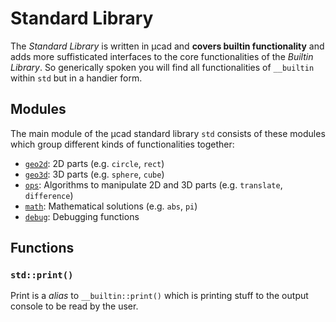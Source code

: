 # Standard Library

The *Standard Library* is written in µcad and **covers builtin functionality** and adds more suffisticated interfaces to the core functionalities of the *Builtin Library*.
So generically spoken you will find all functionalities of `__builtin` within `std` but in a handier form.

## Modules

The main module of the µcad standard library `std` consists of these modules which group different kinds of functionalities together:

- [`geo2d`](geo2d/README.md): 2D parts (e.g. `circle`, `rect`)
- [`geo3d`](geo3d/README.md): 3D parts (e.g. `sphere`, `cube`)
- [`ops`](ops/README.md): Algorithms to manipulate 2D and 3D parts (e.g. `translate`, `difference`)
- [`math`](math/README.md): Mathematical solutions (e.g. `abs`, `pi`)
- [`debug`](debug/README.md): Debugging functions

## Functions

### `std::print()`

Print is a *alias* to `__builtin::print()` which is printing stuff to the output console to be read by the user.
